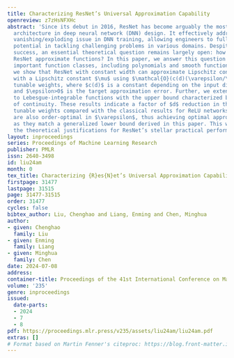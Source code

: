 ```yaml
---
title: Characterizing ResNet’s Universal Approximation Capability
openreview: z7zHsNFXHc
abstract: 'Since its debut in 2016, ResNet has become arguably the most favorable
  architecture in deep neural network (DNN) design. It effectively addresses the gradient
  vanishing/exploding issue in DNN training, allowing engineers to fully unleash DNN’s
  potential in tackling challenging problems in various domains. Despite its practical
  success, an essential theoretical question remains largely open: how well/best can
  ResNet approximate functions? In this paper, we answer this question for several
  important function classes, including polynomials and smooth functions. In particular,
  we show that ResNet with constant width can approximate Lipschitz continuous function
  with a Lipschitz constant $\mu$ using $\mathcal{O}(c(d)(\varepsilon/\mu)^{-d/2})$
  tunable weights, where $c(d)$ is a constant depending on the input dimension $d$
  and $\epsilon>0$ is the target approximation error. Further, we extend such a result
  to Lebesgue-integrable functions with the upper bound characterized by the modulus
  of continuity. These results indicate a factor of $d$ reduction in the number of
  tunable weights compared with the classical results for ReLU networks. Our results
  are also order-optimal in $\varepsilon$, thus achieving optimal approximation rate,
  as they match a generalized lower bound derived in this paper. This work adds to
  the theoretical justifications for ResNet’s stellar practical performance.'
layout: inproceedings
series: Proceedings of Machine Learning Research
publisher: PMLR
issn: 2640-3498
id: liu24am
month: 0
tex_title: Characterizing {R}es{N}et’s Universal Approximation Capability
firstpage: 31477
lastpage: 31515
page: 31477-31515
order: 31477
cycles: false
bibtex_author: Liu, Chenghao and Liang, Enming and Chen, Minghua
author:
- given: Chenghao
  family: Liu
- given: Enming
  family: Liang
- given: Minghua
  family: Chen
date: 2024-07-08
address:
container-title: Proceedings of the 41st International Conference on Machine Learning
volume: '235'
genre: inproceedings
issued:
  date-parts:
  - 2024
  - 7
  - 8
pdf: https://proceedings.mlr.press/v235/assets/liu24am/liu24am.pdf
extras: []
# Format based on Martin Fenner's citeproc: https://blog.front-matter.io/posts/citeproc-yaml-for-bibliographies/
---
```

